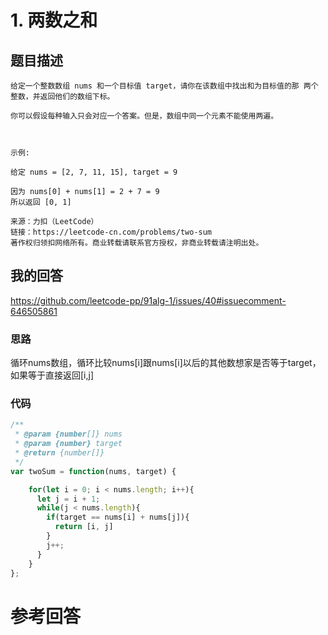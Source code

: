 <!--
 * @Descripttion: 
 * @version: 
 * @Author: tina.cai
 * @Date: 2020-06-16 00:37:55
 * @LastEditors: tina.cai
 * @LastEditTime: 2020-06-19 16:20:00
--> 
# 1. 两数之和

## 题目描述

````
给定一个整数数组 nums 和一个目标值 target，请你在该数组中找出和为目标值的那 两个 整数，并返回他们的数组下标。

你可以假设每种输入只会对应一个答案。但是，数组中同一个元素不能使用两遍。

 

示例:

给定 nums = [2, 7, 11, 15], target = 9

因为 nums[0] + nums[1] = 2 + 7 = 9
所以返回 [0, 1]

来源：力扣（LeetCode）
链接：https://leetcode-cn.com/problems/two-sum
著作权归领扣网络所有。商业转载请联系官方授权，非商业转载请注明出处。
````

## 我的回答

https://github.com/leetcode-pp/91alg-1/issues/40#issuecomment-646505861

### 思路

循环nums数组，循环比较nums[i]跟nums[i]以后的其他数想家是否等于target，如果等于直接返回[i,j]

### 代码
```js
/**
 * @param {number[]} nums
 * @param {number} target
 * @return {number[]}
 */
var twoSum = function(nums, target) {

    for(let i = 0; i < nums.length; i++){
      let j = i + 1;
      while(j < nums.length){
        if(target == nums[i] + nums[j]){
          return [i, j]
        }
        j++;
      }
    }
};
```

# 参考回答

